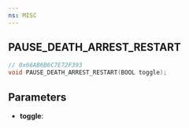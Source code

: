 ```yaml
---
ns: MISC
---
```

## PAUSE_DEATH_ARREST_RESTART

```c
// 0x66AB6B6C7E72F393
void PAUSE_DEATH_ARREST_RESTART(BOOL toggle);
```

## Parameters
* **toggle**:
